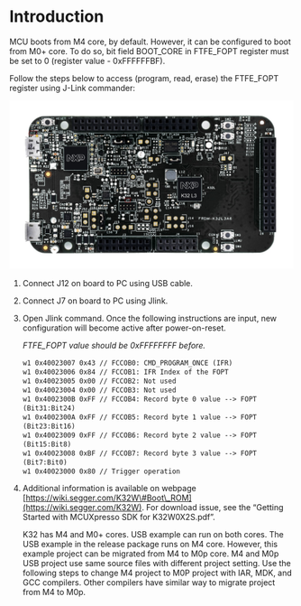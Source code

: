 # Introduction

MCU boots from M4 core, by default. However, it can be configured to boot from M0+ core. To do so, bit field BOOT\_CORE in FTFE\_FOPT register must be set to 0 \(register value - 0xFFFFFFBF\).

Follow the steps below to access \(program, read, erase\) the FTFE\_FOPT register using J-Link commander:

![](../images/image1jpeg.jpg)

1.  Connect J12 on board to PC using USB cable.
2.  Connect J7 on board to PC using Jlink.
3.  Open Jlink command. Once the following instructions are input, new configuration will become active after power-on-reset.

    *FTFE\_FOPT value should be 0xFFFFFFFF before.*

    ```
    w1 0x40023007 0x43 // FCCOB0: CMD_PROGRAM_ONCE (IFR)
    w1 0x40023006 0x84 // FCCOB1: IFR Index of the FOPT
    w1 0x40023005 0x00 // FCCOB2: Not used
    w1 0x40023004 0x00 // FCCOB3: Not used
    w1 0x4002300B 0xFF // FCCOB4: Record byte 0 value --> FOPT (Bit31:Bit24)
    w1 0x4002300A 0xFF // FCCOB5: Record byte 1 value --> FOPT (Bit23:Bit16)
    w1 0x40023009 0xFF // FCCOB6: Record byte 2 value --> FOPT (Bit15:Bit8)
    w1 0x40023008 0xBF // FCCOB7: Record byte 3 value --> FOPT (Bit7:Bit0)
    w1 0x40023000 0x80 // Trigger operation
    ```

4.  Additional information is available on webpage [https://wiki.segger.com/K32W\#Boot\_ROM](https://wiki.segger.com/K32W). For download issue, see the “Getting Started with MCUXpresso SDK for K32W0X2S.pdf”.

    K32 has M4 and M0+ cores. USB example can run on both cores. The USB example in the release package runs on M4 core. However, this example project can be migrated from M4 to M0p core. M4 and M0p USB project use same source files with different project setting. Use the following steps to change M4 project to M0P project with IAR, MDK, and GCC compilers. Other compilers have similar way to migrate project from M4 to M0p.


